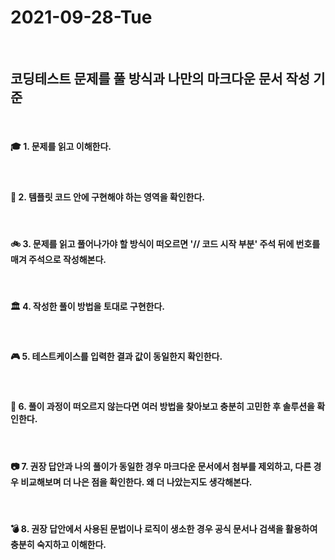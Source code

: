 # 2021-09-28-Tue

<br/>

## 코딩테스트 문제를 풀 방식과 나만의 마크다운 문서 작성 기준

<br/>

#### 🎓 1. 문제를 읽고 이해한다.

<br/>

#### 🧥 2. 템플릿 코드 안에 구현해야 하는 영역을 확인한다.

<br/>

#### 🚲 3. 문제를 읽고 풀어나가야 할 방식이 떠오르면 '// 코드 시작 부분' 주석 뒤에 번호를 매겨 주석으로 작성해본다.

<br/>

#### 🏛 4. 작성한 풀이 방법을 토대로 구현한다.

<br/>

#### 🎮 5. 테스트케이스를 입력한 결과 값이 동일한지 확인한다.

<br/>

#### 🎱 6. 풀이 과정이 떠오르지 않는다면 여러 방법을 찾아보고 충분히 고민한 후 솔루션을 확인한다.

<br/>

#### 📷 7. 권장 답안과 나의 풀이가 동일한 경우 마크다운 문서에서 첨부를 제외하고, 다른 경우 비교해보며 더 나은 점을 확인한다. 왜 더 나았는지도 생각해본다.

<br/>

#### 💣 8. 권장 답안에서 사용된 문법이나 로직이 생소한 경우 공식 문서나 검색을 활용하여 충분히 숙지하고 이해한다.
